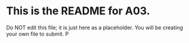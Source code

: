 # This is the README for A03.

Do NOT edit this file; it is just here as a placeholder.  You will be creating your own file to submit.
                                                                    P